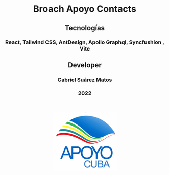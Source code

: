 <div align="center">

# Broach Apoyo Contacts

## Tecnologías

### React, Tailwind CSS, AntDesign, Apollo Graphql, Syncfushion , Vite

## Developer

### Gabriel Suárez Matos

### 2022

</br>
</br>

<img src="./src/assets/images/apoyo_cuba.jpg" alt="Apoyo Cuba" style="width:200px ">

</br>
</br>

</div>
